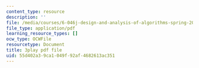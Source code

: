 ```yaml
---
content_type: resource
description: ''
file: /media/courses/6-046j-design-and-analysis-of-algorithms-spring-2015/55d402a39ca1049f92af4682613ac351_xnEZqVz7iy4.pdf
file_type: application/pdf
learning_resource_types: []
ocw_type: OCWFile
resourcetype: Document
title: 3play pdf file
uid: 55d402a3-9ca1-049f-92af-4682613ac351
---
```

